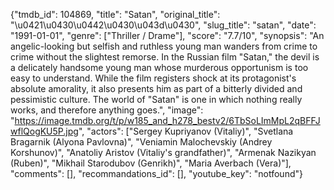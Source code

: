 {"tmdb_id": 104869, "title": "Satan", "original_title": "\u0421\u0430\u0442\u0430\u043d\u0430", "slug_title": "satan", "date": "1991-01-01", "genre": ["Thriller / Drame"], "score": "7.7/10", "synopsis": "An angelic-looking but selfish and ruthless young man wanders from crime to crime without the slightest remorse. In the Russian film \"Satan,\" the devil is a delicately handsome young man whose murderous opportunism is too easy to understand. While the film registers shock at its protagonist's absolute amorality, it also presents him as part of a bitterly divided and pessimistic culture. The world of \"Satan\" is one in which nothing really works, and therefore anything goes.", "image": "https://image.tmdb.org/t/p/w185_and_h278_bestv2/6TbSoLImMpL2qBFFJwflQogKU5P.jpg", "actors": ["Sergey Kupriyanov (Vitaliy)", "Svetlana Bragarnik (Alyona Pavlovna)", "Veniamin Malochevskiy (Andrey Korshunov)", "Anatoliy Aristov (Vitaliy's grandfather)", "Armenak Nazikyan (Ruben)", "Mikhail Starodubov (Genrikh)", "Maria Averbach (Vera)"], "comments": [], "recommandations_id": [], "youtube_key": "notfound"}